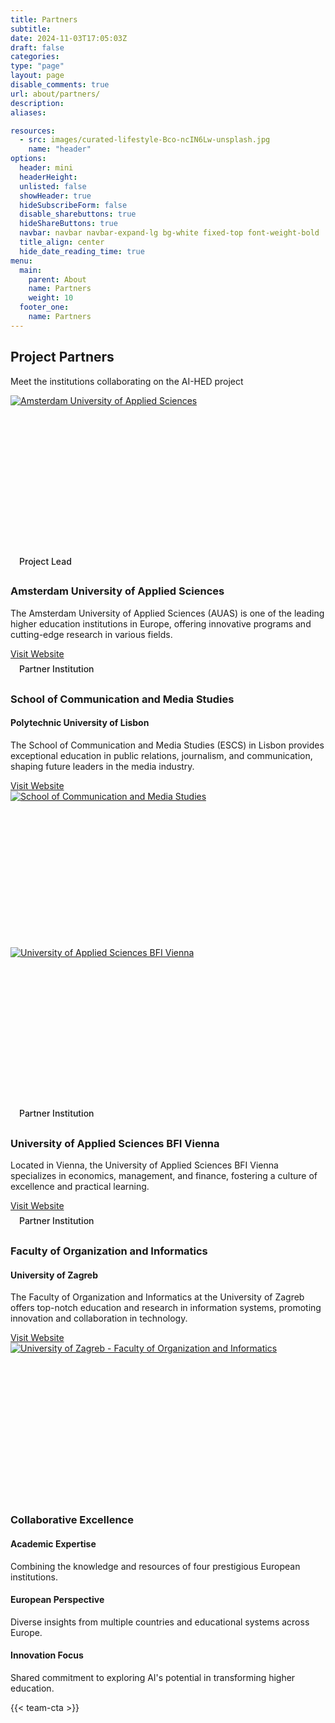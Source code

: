 ```yaml
---
title: Partners
subtitle: 
date: 2024-11-03T17:05:03Z
draft: false
categories: 
type: "page"
layout: page
disable_comments: true
url: about/partners/
description:
aliases:

resources:
  - src: images/curated-lifestyle-Bco-ncIN6Lw-unsplash.jpg
    name: "header"
options:
  header: mini
  headerHeight:
  unlisted: false
  showHeader: true
  hideSubscribeForm: false
  disable_sharebuttons: true
  hideShareButtons: true
  navbar: navbar navbar-expand-lg bg-white fixed-top font-weight-bold
  title_align: center
  hide_date_reading_time: true
menu:
  main:
    parent: About
    name: Partners
    weight: 10
  footer_one:
    name: Partners
---
```


<div class="container py-5">
  <div class="row justify-content-center">
    <div class="col-lg-10">
      <div class="row mb-5">
        <div class="col-12 text-center">
          <h2 class="display-4 mb-3">Project Partners</h2>
          <p class="lead mb-5">Meet the institutions collaborating on the AI-HED project</p>
        </div>
      </div>
      <!-- Partner 1 -->
      <div class="card shadow-sm mb-5 border-0 overflow-hidden">
        <div class="card-body p-0">
          <div class="row g-0 align-items-center">
            <div class="col-lg-5 bg-light p-4 p-md-5 text-center d-flex align-items-center justify-content-center" style="min-height: 250px;">
              <a href="https://www.amsterdamuas.com" target="_blank" data-umami-event="click--partner-logo-amsterdam-uas">
                <img src="/images/partners/logo_amsterdam-uas.svg" class="img-fluid" alt="Amsterdam University of Applied Sciences" style="max-height: 150px;">
              </a>
            </div>
            <div class="col-lg-7 p-4 p-md-5">
              <div class="badge bg-primary mb-2">Project Lead</div>
              <h3 class="h2 mb-3">Amsterdam University of Applied Sciences</h3>
              <p class="mb-4">
                The Amsterdam University of Applied Sciences (AUAS) is one of the leading higher education institutions in Europe, offering innovative programs and cutting-edge research in various fields.
              </p>
              <a href="https://www.amsterdamuas.com" target="_blank" class="btn btn-outline-primary rounded-pill px-4" data-umami-event="click--partner-website-amsterdam-uas">Visit Website <i class="fas fa-external-link-alt ms-2"></i></a>
            </div>
          </div>
        </div>
      </div>
      <!-- Partner 2 -->
      <div class="card shadow-sm mb-5 border-0 overflow-hidden">
        <div class="card-body p-0">
          <div class="row g-0 align-items-center">
            <div class="col-lg-7 p-4 p-md-5 order-lg-1 order-2">
              <div class="badge bg-info mb-2">Partner Institution</div>
              <h3 class="h2 mb-3">School of Communication and Media Studies</h3>
              <h4 class="h6 text-muted mb-3">Polytechnic University of Lisbon</h4>
              <p class="mb-4">
                The School of Communication and Media Studies (ESCS) in Lisbon provides exceptional education in public relations, journalism, and communication, shaping future leaders in the media industry.
              </p>
              <a href="https://escs.ipl.pt/en/home" target="_blank" class="btn btn-outline-primary rounded-pill px-4" data-umami-event="click--partner-website-escs-ipl">Visit Website <i class="fas fa-external-link-alt ms-2"></i></a>
            </div>
            <div class="col-lg-5 bg-light p-4 p-md-5 text-center d-flex align-items-center justify-content-center order-lg-2 order-1" style="min-height: 250px;">
              <a href="https://escs.ipl.pt/en/home" target="_blank" data-umami-event="click--partner-logo-escs-ipl">
                <img src="/images/partners/Logo_ESCS_vENG_color-ai.svg" class="img-fluid" alt="School of Communication and Media Studies" style="max-height: 150px;">
              </a>
            </div>
          </div>
        </div>
      </div>
      <!-- Partner 3 -->
      <div class="card shadow-sm mb-5 border-0 overflow-hidden">
        <div class="card-body p-0">
          <div class="row g-0 align-items-center">
            <div class="col-lg-5 bg-light p-4 p-md-5 text-center d-flex align-items-center justify-content-center" style="min-height: 250px;">
              <a href="https://www.fh-vie.ac.at/en/" target="_blank" data-umami-event="click--partner-logo-fh-vienna">
                <img src="/images/partners/FH_e_Logo_Blue_RGB.svg" class="img-fluid" alt="University of Applied Sciences BFI Vienna" style="max-height: 150px;">
              </a>
            </div>
            <div class="col-lg-7 p-4 p-md-5">
              <div class="badge bg-info mb-2">Partner Institution</div>
              <h3 class="h2 mb-3">University of Applied Sciences BFI Vienna</h3>
              <p class="mb-4">
                Located in Vienna, the University of Applied Sciences BFI Vienna specializes in economics, management, and finance, fostering a culture of excellence and practical learning.
              </p>
              <a href="https://www.fh-vie.ac.at/en/" target="_blank" class="btn btn-outline-primary rounded-pill px-4" data-umami-event="click--partner-website-fh-vienna">Visit Website <i class="fas fa-external-link-alt ms-2"></i></a>
            </div>
          </div>
        </div>
      </div>
      <!-- Partner 4 -->
      <div class="card shadow-sm mb-5 border-0 overflow-hidden">
        <div class="card-body p-0">
          <div class="row g-0 align-items-center">
            <div class="col-lg-7 p-4 p-md-5 order-lg-1 order-2">
              <div class="badge bg-info mb-2">Partner Institution</div>
              <h3 class="h2 mb-3">Faculty of Organization and Informatics</h3>
              <h4 class="h6 text-muted mb-3">University of Zagreb</h4>
              <p class="mb-4">
                The Faculty of Organization and Informatics at the University of Zagreb offers top-notch education and research in information systems, promoting innovation and collaboration in technology.
              </p>
              <a href="https://www.foi.unizg.hr/en" target="_blank" class="btn btn-outline-primary rounded-pill px-4" data-umami-event="click--partner-website-foi-zagreb">Visit Website <i class="fas fa-external-link-alt ms-2"></i></a>
            </div>
            <div class="col-lg-5 bg-light p-4 p-md-5 text-center d-flex align-items-center justify-content-center order-lg-2 order-1" style="min-height: 250px;">
              <a href="https://www.foi.unizg.hr/en" target="_blank" data-umami-event="click--partner-logo-foi-zagreb">
                <img src="/images/partners/FOI_horiz_EN_color-ai.svg" class="img-fluid" alt="University of Zagreb - Faculty of Organization and Informatics" style="max-height: 150px;">
              </a>
            </div>
          </div>
        </div>
      </div>
      <!-- Partnership Benefits -->
      <div class="row mt-5 mb-4">
        <div class="col-12">
          <div class="card border-0 bg-primary text-white shadow">
            <div class="card-body p-4 p-md-5">
              <h3 class="h2 mb-4">Collaborative Excellence</h3>
              <div class="row">
                <div class="col-md-4 mb-4 mb-md-0">
                  <div class="d-flex align-items-center mb-3">
                    <div class="me-3">
                      <i class="fas fa-university fa-2x"></i>
                    </div>
                    <h4 class="h5 mb-0">Academic Expertise</h4>
                  </div>
                  <p>Combining the knowledge and resources of four prestigious European institutions.</p>
                </div>
                <div class="col-md-4 mb-4 mb-md-0">
                  <div class="d-flex align-items-center mb-3">
                    <div class="me-3">
                      <i class="fas fa-globe-europe fa-2x"></i>
                    </div>
                    <h4 class="h5 mb-0">European Perspective</h4>
                  </div>
                  <p>Diverse insights from multiple countries and educational systems across Europe.</p>
                </div>
                <div class="col-md-4">
                  <div class="d-flex align-items-center mb-3">
                    <div class="me-3">
                      <i class="fas fa-lightbulb fa-2x"></i>
                    </div>
                    <h4 class="h5 mb-0">Innovation Focus</h4>
                  </div>
                  <p>Shared commitment to exploring AI's potential in transforming higher education.</p>
                </div>
              </div>
            </div>
          </div>
        </div>
      </div>
      {{< team-cta >}}
    </div>
  </div>
</div>

<!-- Custom Styling -->
<style>
  .card {
    transition: transform 0.3s ease-in-out;
  }
  .card:hover {
    transform: translateY(-5px);
  }
  .badge {
    font-weight: 500;
    padding: 0.5em 1em;
  }
  .rounded-pill {
    border-radius: 50rem !important;
  }
</style>

